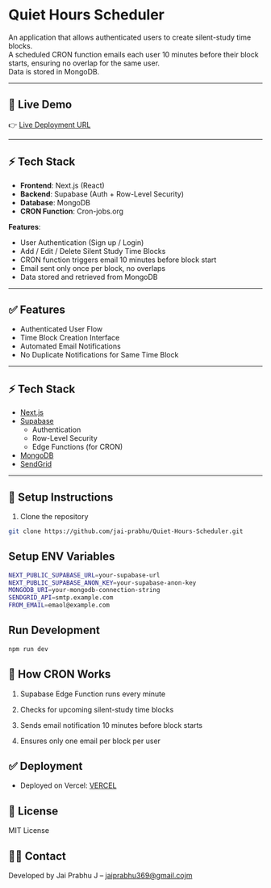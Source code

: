 # Quiet Hours Scheduler

An application that allows authenticated users to create silent-study time blocks.  
A scheduled CRON function emails each user 10 minutes before their block starts, ensuring no overlap for the same user.  
Data is stored in MongoDB.

---

## 🚀 Live Demo

👉 [Live Deployment URL](https://quiet-hours-scheduler-jade.vercel.app/)

---

## ⚡ Tech Stack

- **Frontend**: Next.js (React)
- **Backend**: Supabase (Auth + Row-Level Security)
- **Database**: MongoDB
- **CRON Function**: Cron-jobs.org


**Features**:
- User Authentication (Sign up / Login)
- Add / Edit / Delete Silent Study Time Blocks
- CRON function triggers email 10 minutes before block start
- Email sent only once per block, no overlaps
- Data stored and retrieved from MongoDB

---

## ✅ Features

- Authenticated User Flow
- Time Block Creation Interface
- Automated Email Notifications  
- No Duplicate Notifications for Same Time Block  

---

## ⚡ Tech Stack

- [Next.js](https://nextjs.org/)
- [Supabase](https://supabase.com/)
  - Authentication
  - Row-Level Security
  - Edge Functions (for CRON)
- [MongoDB](https://www.mongodb.com/)
- [SendGrid](https://sendgrid.com/en-us)

---

## 🧱 Setup Instructions

1. Clone the repository  
```bash
git clone https://github.com/jai-prabhu/Quiet-Hours-Scheduler.git
```
## Setup ENV Variables
```bash
NEXT_PUBLIC_SUPABASE_URL=your-supabase-url
NEXT_PUBLIC_SUPABASE_ANON_KEY=your-supabase-anon-key
MONGODB_URI=your-mongodb-connection-string
SENDGRID_API=smtp.example.com
FROM_EMAIL=emaol@example.com
```

## Run Development

```bash
npm run dev
```

## 📖 How CRON Works

1. Supabase Edge Function runs every minute

2. Checks for upcoming silent-study time blocks

3. Sends email notification 10 minutes before block starts

4. Ensures only one email per block per user

## ✅ Deployment

- Deployed on Vercel:
[VERCEL](https://quiet-hours-scheduler-jade.vercel.app/)

## 📜 License

MIT License

## 👨‍💻 Contact

Developed by Jai Prabhu J – jaiprabhu369@gmail.cojm
